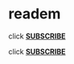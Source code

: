# readem

click **[SUBSCRIBE](https://abp://subscribe?location=https://raw.githubusercontent.com/anon9931/ub/master/filter.txt)**



click **[SUBSCRIBE](https://abp:subscibe?location=https://raw.githubusercontent.com/anon9931/ub/master/filter.txt)**
